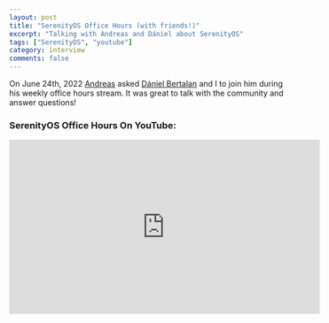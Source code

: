 ```yaml
---
layout: post
title: "SerenityOS Office Hours (with friends!)"
excerpt: "Talking with Andreas and Dániel about SerenityOS"
tags: ["SerenityOS", "youtube"]
category: interview
comments: false
---
```


On June 24th, 2022 [Andreas](https://twitter.com/awesomekling) asked
[Dániel Bertalan](https://twitter.com/bertalan_d) and I to join him during his weekly office hours stream. 
It was great to talk with the community and answer questions!

### SerenityOS Office Hours On YouTube:

<iframe width="560" height="315" src="https://www.youtube-nocookie.com/embed/dfobZPonzUg" frameborder="0" allow="accelerometer; autoplay; encrypted-media; gyroscope; picture-in-picture" allowfullscreen></iframe>
